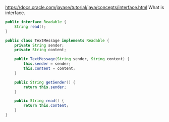 https://docs.oracle.com/javase/tutorial/java/concepts/interface.html
What is interface.

```java
public interface Readable {
    String read();
}
```

```java
public class TextMessage implements Readable {
    private String sender;
    private String content;

    public TextMessage(String sender, String content) {
        this.sender = sender;
        this.content = content;
    }

    public String getSender() {
        return this.sender;
    }

    public String read() {
        return this.content;
    }
}
```